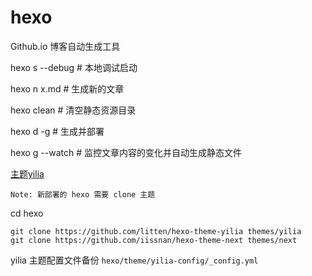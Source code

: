 # hexo
Github.io 博客自动生成工具

  hexo s --debug # 本地调试启动

  hexo n x.md  # 生成新的文章
	
  hexo clean # 清空静态资源目录
	
  hexo d -g # 生成并部署
	
  hexo g --watch # 监控文章内容的变化并自动生成静态文件
	
[主题yilia](https://github.com/litten/hexo-theme-yilia)

    Note: 新部署的 hexo 需要 clone 主题
	
  cd hexo

    git clone https://github.com/litten/hexo-theme-yilia themes/yilia
    git clone https://github.com/iissnan/hexo-theme-next themes/next
	
yilia 主题配置文件备份 `hexo/theme/yilia-config/_config.yml`
